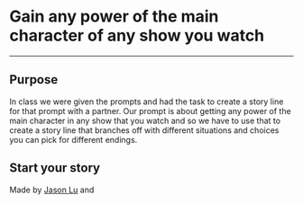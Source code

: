 # Gain any power of the main character of any show you watch
---
## Purpose
 In class we were given the prompts and had the task to create a story line for that prompt with a partner. Our prompt is about getting any power of the main character in any show that you watch and so we have to use that to create a story line that branches off with different situations and choices you can pick for different endings.
## Start your story


Made by [Jason Lu](https://github.com/jasonl4600) and 